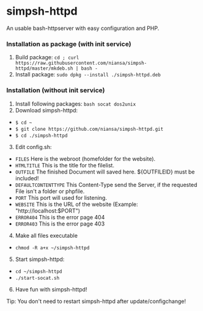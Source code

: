 # simpsh-httpd

An usable bash-httpserver with easy configuration and PHP.


### Installation as package (with init service)
1. Build package: `cd ; curl https://raw.githubusercontent.com/niansa/simpsh-httpd/master/mkdeb.sh | bash -`
2. Install package: `sudo dpkg --install ./simpsh-httpd.deb`


### Installation (without init service)

1. Install following packages: `bash socat dos2unix`
2. Download simpsh-httpd:
 * `$ cd ~`
 * `$ git clone https://github.com/niansa/simpsh-httpd.git`
 * `$ cd ./simpsh-httpd`
3. Edit config.sh:
 * `FILES` Here is the webroot (homefolder for the website).
 * `HTMLTITLE` This is the title for the filelist.
 * `OUTFILE` The finished Document will saved here. ${OUTFILEID} must be included!
 * `DEFAULTCONTENTTYPE` This Content-Type send the Server, if the requested File isn't a folder or phpfile.
 * `PORT` This port will used for listening.
 * `WEBSITE` This is the URL of the website (Example: "http://localhost:$PORT")
 * `ERROR404` This is the error page 404
 * `ERROR403` This is the error page 403
4. Make all files executable
 * `chmod -R a+x ~/simpsh-httpd`
5. Start simpsh-httpd:
 * `cd ~/simpsh-httpd`
 * `./start-socat.sh`
6. Have fun with simpsh-httpd!



Tip: You don't need to restart simpsh-httpd after update/configchange!
